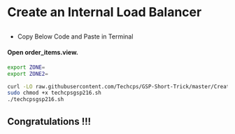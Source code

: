 
# Create an Internal Load Balancer


## 

- Copy Below Code and Paste in Terminal

#### Open order_items.view.


```bash
export ZONE=
export ZONE2=

curl -LO raw.githubusercontent.com/Techcps/GSP-Short-Trick/master/Create%20an%20Internal%20Load%20Balancer/techcpsgsp216.sh
sudo chmod +x techcpsgsp216.sh
./techcpsgsp216.sh
```



## Congratulations !!!

